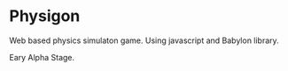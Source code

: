 # Physigon
Web based physics simulaton game. Using javascript and Babylon library. 

Eary Alpha Stage.
